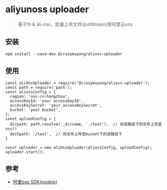 # aliyunoss uploader
  > 基于fs & ali-oss，批量上传文件(putStream)至阿里云oss

## 安装
  ```
  npm install --save-dev @crazymuyang/alioss-uploader
  ```

## 使用
  ```
  const aliOssUploader = require('@crazymuyang/alioss-uploader');
  const path = require('path');
  const aliossConfig = {
    region: 'oss-cn-hangzhou',
    accessKeyId: 'your accessKeyId',
    accessKeySecret: 'your accessKeySecret',
    bucket: 'your bucket',
  };
  const uploadConfig = {
    dirpath: path.resolve(__dirname, './test'),  // 将该路径下的文件上传至oss()
    destpath: '/test',  // 将文件上传至bucket下的该路径下
  }

  const uploader = new aliOssUploader(aliossConfig, uploadConfig);
  uploader.start();
  ```
## 参考
  - [阿里oss SDK(nodejs)](https://www.alibabacloud.com/help/zh/doc-detail/32068.htm?spm=a2c63.p38356.b99.359.317f42a91QomOW)